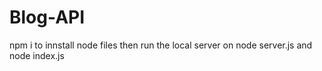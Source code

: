 # Blog-API
npm i to innstall node files then run the local server on node server.js and node index.js
